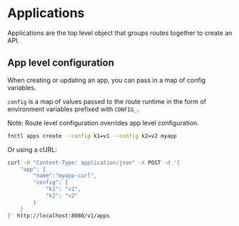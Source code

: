 # Applications

Applications are the top level object that groups routes together to create an API.

## App level configuration

When creating or updating an app, you can pass in a map of config variables.

`config` is a map of values passed to the route runtime in the form of
environment variables prefixed with `CONFIG_`.

Note: Route level configuration overrides app level configuration.

```sh
fnctl apps create --config k1=v1 --config k2=v2 myapp
```

Or using a cURL:

```sh
curl -H "Content-Type: application/json" -X POST -d '{
    "app": {
        "name":"myapp-curl",
        "config": {
            "k1": "v1",
            "k2": "v2"
        }
    }
}' http://localhost:8080/v1/apps
```
